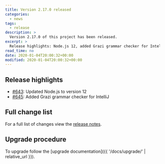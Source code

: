 ```yaml
---
title: Version 2.17.0 released
categories:
  - news
tags:
  - release
description: >
  Version 2.17.0 of this project has been released.
excerpt: >
  Release highlights: Node.js 12, added Grazi grammar checker for IntelliJ...
read_time: no
date: 2020-01-04T20:00:32+00:00
modified: 2020-01-04T20:00:32+00:00
---
```


## Release highlights

* [#643](https://github.com/gantsign/development-environment/pull/643):
  Updated Node.js to version 12
* [#645](https://github.com/gantsign/development-environment/pull/645):
  Added Grazi grammar checker for IntelliJ

## Full change list

For a full list of changes view the
[release notes](https://github.com/gantsign/development-environment/releases/tag/2.17.0).

## Upgrade procedure

To upgrade follow the
[upgrade documentation]({{ '/docs/upgrade/' | relative_url }}).
